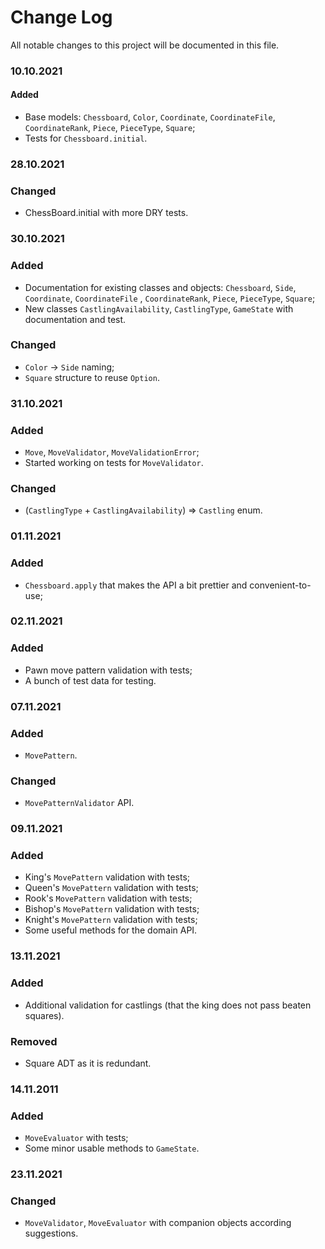 # Change Log

All notable changes to this project will be documented in this file.

### 10.10.2021

#### Added

- Base models: `Chessboard`, `Color`, `Coordinate`, `CoordinateFile`, `CoordinateRank`, `Piece`, `PieceType`, `Square`;
- Tests for `Chessboard.initial`.

### 28.10.2021

### Changed

- ChessBoard.initial with more DRY tests.

### 30.10.2021

### Added

- Documentation for existing classes and objects: `Chessboard`, `Side`, `Coordinate`, `CoordinateFile`
  , `CoordinateRank`, `Piece`, `PieceType`, `Square`;
- New classes `CastlingAvailability`, `CastlingType`, `GameState` with documentation and test.

### Changed

- `Color` -> `Side` naming;
- `Square` structure to reuse `Option`.

### 31.10.2021

### Added

- `Move`, `MoveValidator`, `MoveValidationError`;
- Started working on tests for `MoveValidator`.

### Changed

- (`CastlingType` + `CastlingAvailability`) => `Castling` enum.

### 01.11.2021

### Added

- `Chessboard.apply` that makes the API a bit prettier and convenient-to-use;

### 02.11.2021

### Added

- Pawn move pattern validation with tests;
- A bunch of test data for testing.

### 07.11.2021

### Added

- `MovePattern`.

### Changed

- `MovePatternValidator` API.

### 09.11.2021

### Added

- King's `MovePattern` validation with tests;
- Queen's `MovePattern` validation with tests;
- Rook's `MovePattern` validation with tests;
- Bishop's `MovePattern` validation with tests;
- Knight's `MovePattern` validation with tests;
- Some useful methods for the domain API.

### 13.11.2021

### Added

- Additional validation for castlings (that the king does not pass beaten squares).

### Removed

- Square ADT as it is redundant.

### 14.11.2011

### Added

- `MoveEvaluator` with tests;
- Some minor usable methods to `GameState`.

### 23.11.2021

### Changed

- `MoveValidator`, `MoveEvaluator` with companion objects according suggestions.
